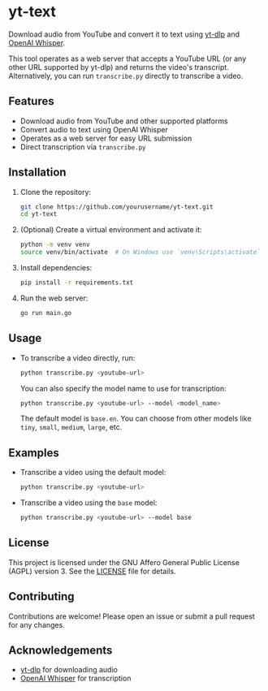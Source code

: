 # yt-text
Download audio from YouTube and convert it to text using [yt-dlp](https://github.com/yt-dlp/yt-dlp) and [OpenAI Whisper](https://github.com/openai/whisper).

This tool operates as a web server that accepts a YouTube URL (or any other URL supported by yt-dlp) and returns the video's transcript. Alternatively, you can run `transcribe.py` directly to transcribe a video.

## Features
- Download audio from YouTube and other supported platforms
- Convert audio to text using OpenAI Whisper
- Operates as a web server for easy URL submission
- Direct transcription via `transcribe.py`

## Installation
1. Clone the repository:
    ```sh
    git clone https://github.com/yourusername/yt-text.git
    cd yt-text
    ```
2. (Optional) Create a virtual environment and activate it:
    ```sh
    python -m venv venv
    source venv/bin/activate  # On Windows use `venv\Scripts\activate`
    ```
3. Install dependencies:
    ```sh
    pip install -r requirements.txt
    ```
4. Run the web server:
    ```sh
    go run main.go
    ```

## Usage
- To transcribe a video directly, run:
    ```sh
    python transcribe.py <youtube-url>
    ```
  You can also specify the model name to use for transcription:
    ```sh
    python transcribe.py <youtube-url> --model <model_name>
    ```
  The default model is `base.en`. You can choose from other models like `tiny`, `small`, `medium`, `large`, etc.

## Examples
- Transcribe a video using the default model:
    ```sh
    python transcribe.py <youtube-url>
    ```
- Transcribe a video using the `base` model:
    ```sh
    python transcribe.py <youtube-url> --model base
    ```

## License
This project is licensed under the GNU Affero General Public License (AGPL) version 3. See the [LICENSE](LICENSE) file for details.

## Contributing
Contributions are welcome! Please open an issue or submit a pull request for any changes.

## Acknowledgements
- [yt-dlp](https://github.com/yt-dlp/yt-dlp) for downloading audio
- [OpenAI Whisper](https://github.com/openai/whisper) for transcription